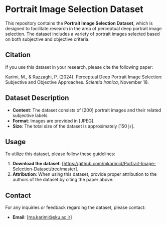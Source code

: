 # Portrait Image Selection Dataset

This repository contains the **Portrait Image Selection Dataset**, which is designed to facilitate research in the area of perceptual deep portrait image selection. The dataset includes a variety of portrait images selected based on both subjective and objective criteria.

## Citation

If you use this dataset in your research, please cite the following paper:

Karimi, M., & Razzaghi, P. (2024). Perceptual Deep Portrait Image Selection: Subjective and Objective Approaches. *Scientia Iranica*, November 18.

## Dataset Description

- **Content**: The dataset consists of [200] portrait images and their related subjective labels.
- **Format**: Images are provided in [JPEG].
- **Size**: The total size of the dataset is approximately [150 ءإ].

## Usage

To utilize this dataset, please follow these guidelines:

1. **Download the dataset**: [https://github.com/mkarimid/Portrait-Image-Selection-Dataset/tree/master].
2. **Attribution**: When using this dataset, provide proper attribution to the authors of the dataset by citing the paper above.


## Contact

For any inquiries or feedback regarding the dataset, please contact:

- **Email**: [ma.karimi@sku.ac.ir]
